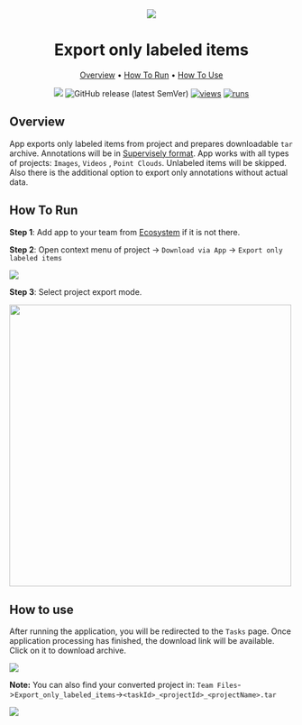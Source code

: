 <div align="center" markdown>
<img src="https://user-images.githubusercontent.com/48245050/182848469-81045a80-d01d-4314-b4bb-9996a6c4edf0.png"/>


# Export only labeled items

<p align="center">
  <a href="#Overview">Overview</a> •
  <a href="#How-To-Run">How To Run</a> •
  <a href="#How-To-Use">How To Use</a>
</p>

[![](https://img.shields.io/badge/slack-chat-green.svg?logo=slack)](https://supervise.ly/slack)
![GitHub release (latest SemVer)](https://img.shields.io/github/v/release/supervisely-ecosystem/export-only-labeled-items)
[![views](https://app.supervise.ly/img/badges/views/supervisely-ecosystem/export-only-labeled-items)](https://supervise.ly)
[![runs](https://app.supervise.ly/img/badges/runs/supervisely-ecosystem/export-only-labeled-items)](https://supervise.ly)

</div>

## Overview

App exports only labeled items from project and prepares downloadable `tar` archive. Annotations will be in [Supervisely format](https://docs.supervise.ly/data-organization/00_ann_format_navi). App works with all types of projects: `Images`, `Videos` , `Point Clouds`. Unlabeled items will be skipped. Also there is the additional option to export only annotations without actual data.


## How To Run 
**Step 1**: Add app to your team from [Ecosystem](https://app.supervise.ly/apps/ecosystem/export-only-labeled-items) if it is not there.

**Step 2**: Open context menu of project -> `Download via App` -> `Export only labeled items` 

<img src="https://i.imgur.com/cFSJIpi.png"/>


**Step 3**: Select project export mode.

<img src="https://i.imgur.com/WU9yOJK.png" width="500px"/>



## How to use

After running the application, you will be redirected to the `Tasks` page. Once application processing has finished, the download link will be available. Click on it to download archive.

<img src="https://i.imgur.com/4rdr2Pk.png"/>

**Note:** You can also find your converted project in: `Team Files`->`Export_only_labeled_items`->`<taskId>_<projectId>_<projectName>.tar`

<img src="https://i.imgur.com/B75bSh1.png"/>
